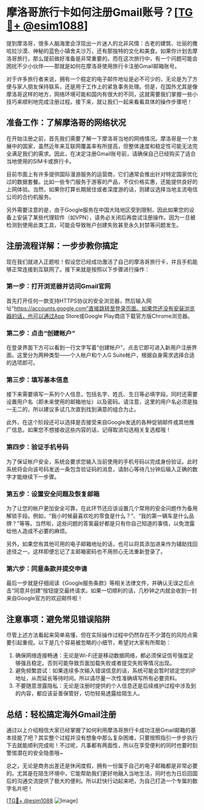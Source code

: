 # 摩洛哥旅行卡如何注册Gmail账号？[[TG💪+ @esim1088](https://t.me/s/esim1088)]

提到摩洛哥，很多人脑海里会浮现出一片迷人的北非风情：古老的建筑、壮丽的撒哈拉沙漠、神秘的蓝色小镇舍夫沙万，还有那独特的文化和美食。如果你计划去摩洛哥旅行，那么提前做好准备是非常重要的。而在这次旅行中，有一个问题可能会困扰不少小伙伴——那就是如何在摩洛哥使用旅行卡注册Gmail邮箱账号。

对于许多旅行者来说，拥有一个稳定的电子邮件地址是必不可少的，无论是为了方便与家人朋友保持联系，还是用于工作上的紧急事务处理。但是，在国外尤其是像摩洛哥这样的地方，网络环境可能和国内有很大的不同，这就需要我们掌握一些小技巧来顺利地完成注册过程。接下来，就让我们一起来看看具体的操作步骤吧！

## 准备工作：了解摩洛哥的网络状况

在开始注册之前，首先我们需要了解一下摩洛哥当地的网络情况。摩洛哥是一个发展中的国家，虽然近年来互联网覆盖率有所提高，但整体速度和稳定性可能无法完全满足我们的需求。因此，在决定注册Gmail账号前，请确保自己已经购买了适合当地使用的SIM卡或旅行卡。

目前市面上有许多提供国际漫游服务的运营商，它们通常会推出针对特定国家优化过的数据套餐。比如一些专门服务于游客的产品，不仅价格实惠，还能提供良好的上网体验。当然，如果你打算长期居住或者深度游的话，则建议选择当地主流电信公司的合约机服务。

另外需要注意的是，由于Google服务在中国大陆地区受到限制，因此如果您的设备上安装了某些代理软件（如VPN），请务必关闭后再尝试注册操作。因为一旦被检测到使用此类工具，可能会导致账户创建失败甚至永久封禁等问题发生。

## 注册流程详解：一步步教你搞定

现在我们就进入正题啦！假设您已经成功激活了自己的摩洛哥旅行卡，并且手机能够正常连接到互联网了。接下来就是按照以下步骤进行操作：

### 第一步：打开浏览器并访问Gmail官网

首先打开任何一款支持HTTPS协议的安全浏览器，然后输入网址“https://accounts.google.com”直接跳转至登录页面。如果您还没有安装浏览器的话，也可以通过App Store或Google Play商店下载官方版Chrome浏览器。

### 第二步：点击“创建帐户”

在登录界面下方可以看到一行文字写着“创建帐户”，点击它即可进入新用户注册界面。这里分为两种类型——个人帐户和个人G Suite帐户，根据自身需求选择合适的选项即可。

### 第三步：填写基本信息

接下来需要填写一系列个人信息，包括名字、姓氏、生日等必填字段。同时还需要设置用户名（即未来使用的邮箱地址）以及密码。请注意，这里的用户名必须是独一无二的，所以建议多试几次直到找到满意的组合为止。

此外，在这个阶段还可以选择是否接受来自Google发送的各种促销邮件或其他推广信息。如果您不想接收这些内容的话，记得取消勾选相关复选框哦！

### 第四步：验证手机号码

为了保证帐户安全，系统会要求您输入当前使用的手机号码以完成身份验证。此时系统将会向该号码发送一条包含验证码的消息，请耐心等待几分钟后输入正确的数字才能继续下一步骤。

### 第五步：设置安全问题及恢复邮箱

为了让您的帐户更加安全可靠，在此环节还应该设置几个常用的安全问题作为备用解锁手段。例如，“我小时候最喜欢吃的零食是什么？”、“我的第一辆车是什么品牌？”等等。当然啦，这些问题的答案最好都是只有你自己知道的事情，以免泄露给他人造成不必要的麻烦。

另外，如果您有其他可用的电子邮箱地址的话，也可以将其添加进来作为辅助找回途径之一。这样即便忘记了主邮箱密码也不用担心无法重新登录了。

### 第六步：同意条款并提交申请

最后一步就是仔细阅读《Google服务条款》等相关法律文件，并确认无误之后点击“同意并创建”按钮提交最终请求。如果一切顺利的话，几秒钟之内就会收到一封来自Google官方的欢迎邮件啦！

## 注意事项：避免常见错误陷阱

尽管上述方法看起来简单易懂，但在实际操作过程中仍然存在不少潜在的风险点需要引起重视。以下是几个容易被忽略的小细节，希望对大家有所帮助：

1. 确保网络连接畅通：无论是Wi-Fi还是移动数据网络，都必须保证信号强度足够强且稳定。否则可能导致页面加载失败或者提交失败等情况出现。
2. 避免频繁尝试：如果连续多次输入错误信息的话，系统可能会暂时锁定您的IP地址，从而延长等待时间。所以请尽量一次性准确填写所有必要资料。
3. 不要随意泄露隐私：无论是注册时提供的个人信息还是后续维护过程中涉及到的内容，都应该妥善保管好，切勿轻易透露给陌生人。

## 总结：轻松搞定海外Gmail注册

通过以上介绍相信大家已经掌握了如何利用摩洛哥旅行卡成功注册Gmail邮箱的基本技能了吧？其实整个过程并没有想象中那么复杂困难，只要按照指引一步步执行下去就能顺利完成啦！不过呢，凡事都有两面性，所以在享受便利的同时也要时刻警惕潜在的安全隐患哦~

总之，无论是商务出差还是休闲度假，拥有一份属于自己的电子邮箱都是非常必要的。尤其是在陌生环境中，它能帮助我们更好地融入当地生活，同时也为日后回国后的沟通交流提供了极大的便利。所以赶快行动起来吧，为自己打造一个专属的数字名片吧！

[[TG💪+ @esim1088](https://t.me/s/esim1088) ![Image](https://i.postimg.cc/4NQfJmqS/Snipaste-2025-05-13-00-14-12.png)]